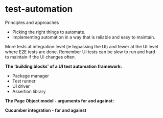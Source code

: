 # test-automation
Principles and approaches

- Picking the right things to automate.
- Implementing automation in a way that is reliable and easy to maintain.

More tests at integration level (ie bypassing the UI) and fewer at the UI level where E2E tests are done. Remember UI tests can be slow to run and hard to maintain if the UI changes often.

**The ‘building blocks’ of a UI test automation framework:**

- Package manager
- Test runner
- UI driver
- Assertion library

**The Page Object model - arguments for and against:**

**Cucumber integration - for and against**



